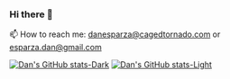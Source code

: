 ### Hi there 👋

📫 How to reach me: danesparza@cagedtornado.com or esparza.dan@gmail.com

[![Dan's GitHub stats-Dark](https://github-readme-stats.vercel.app/api?username=danesparza&show_icons=true&theme=dark#gh-dark-mode-only)](https://github.com/danesparza/github-readme-stats#gh-dark-mode-only)
[![Dan's GitHub stats-Light](https://github-readme-stats.vercel.app/api?username=danesparza&show_icons=true&theme=default#gh-light-mode-only)](https://github.com/danesparza/github-readme-stats#gh-light-mode-only)

<!--
**danesparza/danesparza** is a ✨ _special_ ✨ repository because its `README.md` (this file) appears on your GitHub profile.

Here are some ideas to get you started:

- 🔭 I’m currently working on ...
- 🌱 I’m currently learning ...
- 👯 I’m looking to collaborate on ...
- 🤔 I’m looking for help with ...
- 💬 Ask me about ...
- 📫 How to reach me: ...
- 😄 Pronouns: ...
- ⚡ Fun fact: ...
-->
